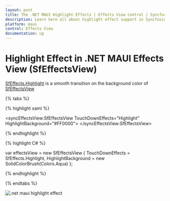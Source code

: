 ```yaml
---
layout: post
title: The .NET MAUI Highlight Effects | Effects View control | Syncfusion<sup>®</sup>
description: Learn here all about highlight effect support in Syncfusion<sup>®</sup> .NET MAUI Effects View (SfEffectsView) control and more.
platform: maui
control: Effects View
documentation: ug
---
```


# Highlight Effect in .NET MAUI Effects View (SfEffectsView)

[SfEffects.Highlight](https://help.syncfusion.com/cr/maui/Syncfusion.Maui.Core.SfEffects.html#Syncfusion_Maui_Core_SfEffects_Highlight) is a smooth transition on the background color of [SfEffectsView](https://help.syncfusion.com/cr/maui/Syncfusion.Maui.Core.SfEffectsView.html)

{% tabs %} 

{% highlight xaml %} 

<syncEffectsView:SfEffectsView
    TouchDownEffects="Highlight"
    HighlightBackground="#FF0000">
</syncEffectsView:SfEffectsView>

{% endhighlight %}

{% highlight C# %} 

var effectsView = new SfEffectsView
{
    TouchDownEffects = SfEffects.Highlight,
    HighlightBackground = new SolidColorBrush(Colors.Aqua)
};

{% endhighlight %}

{% endtabs %}

![.net maui highlight effect](Effects_images/net_maui_highlight_effect.png)
